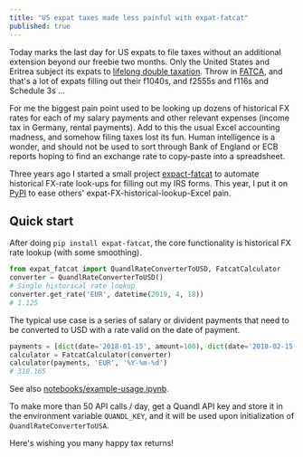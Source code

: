```yaml
---
title: "US expat taxes made less painful with expat-fatcat"
published: true
---
```


Today marks the last day for US expats to file taxes without an additional extension beyond our freebie two months. Only the United States and Eritrea subject its expats to [lifelong double taxation](https://www.taxesforexpats.com/expat-tax-advice/Citizenship-Based-Taxation-International-Comparison.html). Throw in [FATCA](https://www.irs.gov/businesses/corporations/foreign-account-tax-compliance-act-fatca), and that's a lot of expats filling out their f1040s, and f2555s and f116s and Schedule 3s ...

For me the biggest pain point used to be looking up dozens of historical FX rates for each of my salary payments and other relevant expenses (income tax in Germany, rental payments). Add to this the usual Excel accounting madness, and somehow filing taxes lost its fun. Human intelligence is a wonder, and should not be used to sort through Bank of England or ECB reports hoping to find an exchange rate to copy-paste into a spreadsheet.

Three years ago I started a small project [expact-fatcat](https://github.com/munichpavel/expat-fatcat) to automate historical FX-rate look-ups for filling out my IRS forms. This year, I put it on [PyPI](https://pypi.org/project/expat-fatcat/) to ease others' expat-FX-historical-lookup-Excel pain.

## Quick start

After doing `pip install expat-fatcat`, the core functionality is historical FX rate lookup (with some smoothing).

```python
from expat_fatcat import QuandlRateConverterToUSD, FatcatCalculator
converter = QuandlRateConverterToUSD()
# Single historical rate lookup
converter.get_rate('EUR', datetime(2019, 4, 18))
# 1.125
```

The typical use case is a series of salary or divident payments that need to be converted to USD with a rate valid on the date of payment.

```python
payments = [dict(date='2018-01-15', amount=100), dict(date='2018-02-15', amount=150)]
calculator = FatcatCalculator(converter)
calculator(payments, 'EUR', '%Y-%m-%d')
# 310.165
```

See also [notebooks/example-usage.ipynb](https://github.com/munichpavel/expat-fatcat/blob/master/notebooks/example-usage.ipynb).

To make more than 50 API calls / day, get a Quandl API key and store it in the environment variable `QUANDL_KEY`, and it will be used upon initialization of `QuandlRateConverterToUSA`.

Here's wishing you many happy tax returns!
